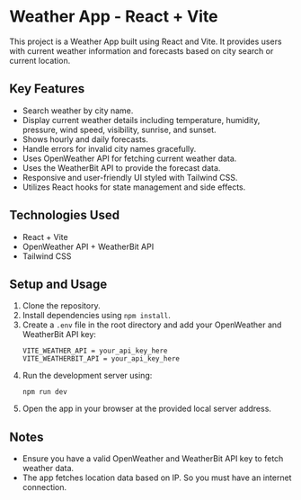 # Weather App - React + Vite

This project is a Weather App built using React and Vite. It provides users with current weather information and forecasts based on city search or current location.

## Key Features

- Search weather by city name.
- Display current weather details including temperature, humidity, pressure, wind speed, visibility, sunrise, and sunset.
- Shows hourly and daily forecasts.
- Handle errors for invalid city names gracefully.
- Uses OpenWeather API for fetching current weather data.
- Uses the WeatherBit API to provide the forecast data.
- Responsive and user-friendly UI styled with Tailwind CSS.
- Utilizes React hooks for state management and side effects.

## Technologies Used

- React + Vite
- OpenWeather API + WeatherBit API
- Tailwind CSS

## Setup and Usage

1. Clone the repository.
2. Install dependencies using `npm install`.
3. Create a `.env` file in the root directory and add your OpenWeather and WeatherBit API key:
   ```
   VITE_WEATHER_API = your_api_key_here
   VITE_WEATHERBIT_API = your_api_key_here
   ```
4. Run the development server using:
   ```
   npm run dev
   ```
5. Open the app in your browser at the provided local server address.

## Notes

- Ensure you have a valid OpenWeather and WeatherBit API key to fetch weather data.
- The app fetches location data based on IP. So you must have an internet connection.
